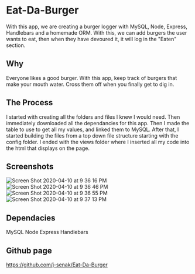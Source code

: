 # Eat-Da-Burger
With this app, we are creating a burger logger with MySQL, Node, Express, Handlebars and a homemade ORM. With this, we can add burgers the user wants to eat, then when they have devoured it, it will log in the "Eaten" section.

## Why
Everyone likes a good burger. With this app, keep track of burgers that make your mouth water. Cross them off when you finally get to dig in.

## The Process
I started with creating all the folders and files I knew I would need. Then immediately downloaded all the dependancies for this app. Then I made the table to use to get all my values, and linked them to MySQL. After that, I started building the files from a top down file structure starting with the config folder. I ended with the views folder where I inserted all my code into the html that displays on the page. 

## Screenshots
![Screen Shot 2020-04-10 at 9 36 16 PM](https://user-images.githubusercontent.com/59843943/89233108-ede20c00-d5b6-11ea-9409-dab46fc284a3.png)
![Screen Shot 2020-04-10 at 9 36 46 PM](https://user-images.githubusercontent.com/59843943/89233120-f89ca100-d5b6-11ea-9b36-efd6281e5e17.png)
![Screen Shot 2020-04-10 at 9 36 55 PM](https://user-images.githubusercontent.com/59843943/89233138-018d7280-d5b7-11ea-8f16-9f55654b3387.png)
![Screen Shot 2020-04-10 at 9 37 13 PM](https://user-images.githubusercontent.com/59843943/89233167-0d793480-d5b7-11ea-8636-103ff30b879b.png)

## Dependacies
MySQL
Node
Express
Handlebars

## Github page
https://github.com/j-senak/Eat-Da-Burger

